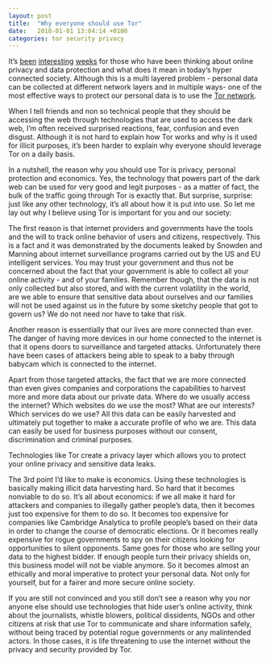 ```yaml
---
layout: post
title:  "Why everyone should use Tor"
date:   2018-01-01 13:04:14 +0100
categories: tor security privacy
---
```


It’s [been](https://www.newyorker.com/news/news-desk/cambridge-analytica-and-the-perils-of-psychographics) [interesting](https://www.youtube.com/watch?v=mpbeOCKZFfQ) [weeks](https://github.com/SINTEF-9012/grindr-privacy-leaks) for those who have been thinking about online privacy and data protection and what does it mean in today’s hyper connected society. Although this is a multi layered problem - personal data can be collected at different network layers and in multiple ways- one of the most effective ways to protect our personal data is to use the [Tor network](https://www.torproject.org/).

When I tell friends and non so technical people that they should be accessing the web through technologies that are used to access the dark web, I’m often received surprised reactions, fear, confusion and even disgust. Although it is not hard to explain how Tor works and why is it used for illicit purposes, it’s been harder to explain why everyone should leverage Tor on a daily basis.

In a nutshell, the reason why you should use Tor is privacy, personal protection and economics. Yes, the technology that powers part of the dark web can be used for very good and legit purposes - as a matter of fact, the bulk of the traffic going through Tor is exactly that. But surprise, surprise: just like any other technology, it’s all about how it is put into use. So let me lay out why I believe using Tor is important for you and our society:

The first reason is that internet providers and governments have the tools and the will to track online behavior of users and citizens, respectively. This is a fact and it was demonstrated by the documents leaked by Snowden and Manning about internet surveillance programs carried out by the US and EU intelligent services. You may trust your government and thus not be concerned about the fact that your government is able to collect all your online activity - and of your families. Remember though, that the data is not only collected but also stored, and with the current volatility in the world, are we able to ensure that sensitive data about ourselves and our families will not be used against us in the future by some sketchy people that got to govern us? We do not need nor have to take that risk.

Another reason is essentially that our lives are more connected than ever. The danger of having more devices in our home connected to the internet is that it opens doors to surveillance and targeted attacks. Unfortunately there have been cases of attackers being able to speak to a baby through babycam which is connected to the internet.

Apart from those targeted attacks, the fact that we are more connected than even gives companies and corporations the capabilities to harvest more and more data about our private data. Where do we usually access the internet? Which websites do we use the most? What are our interests? Which services do we use? All this data can be easily harvested and ultimately put together to make a accurate profile of who we are. This data can easily be used for business purposes without our consent, discrimination and criminal purposes.

Technologies like Tor create a privacy layer which allows you to protect your online privacy and sensitive data leaks.

The 3rd point I’d like to make is economics. Using these technologies is basically making illicit data harvesting hard. So hard that it becomes nonviable to do so. It’s all about economics: if we all make it hard for attackers and companies to illegally gather people’s data, then it becomes just too expensive for them to do so. It becomes too expensive for companies like Cambridge Analytica to profile people’s based on their data in order to change the course of democratic elections. Or it becomes really expensive for rogue governments to spy on their citizens looking for opportunities to silent opponents. Same goes for those who are selling your data to the highest bidder. If enough people turn their privacy shields on, this business model will not be viable anymore. So it becomes almost an ethically and moral imperative to protect your personal data. Not only for yourself, but for a fairer and more secure online society.

If you are still not convinced and you still don’t see a reason why you nor anyone else should use technologies that hide user’s online activity, think about the journalists, whistle blowers, political dissidents, NGOs and other citizens at risk that use Tor to communicate and share information safely, without being traced by potential rogue governments or any malintended actors. In those cases, it is life threatening to use the internet without the privacy and security provided by Tor.



